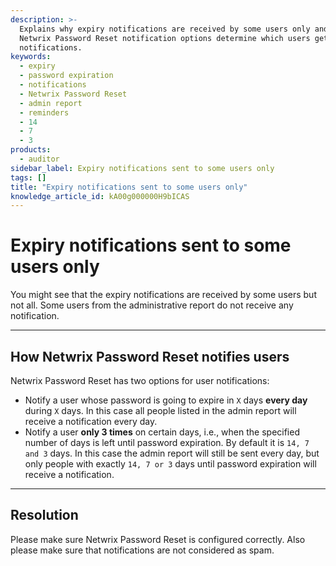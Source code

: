 ```yaml
---
description: >-
  Explains why expiry notifications are received by some users only and how
  Netwrix Password Reset notification options determine which users get
  notifications.
keywords:
  - expiry
  - password expiration
  - notifications
  - Netwrix Password Reset
  - admin report
  - reminders
  - 14
  - 7
  - 3
products:
  - auditor
sidebar_label: Expiry notifications sent to some users only
tags: []
title: "Expiry notifications sent to some users only"
knowledge_article_id: kA00g000000H9bICAS
---
```


# Expiry notifications sent to some users only

You might see that the expiry notifications are received by some users but not all. Some users from the administrative report do not receive any notification.

---

## How Netwrix Password Reset notifies users

Netwrix Password Reset has two options for user notifications:

- Notify a user whose password is going to expire in `X` days **every day** during `X` days. In this case all people listed in the admin report will receive a notification every day.
- Notify a user **only 3 times** on certain days, i.e., when the specified number of days is left until password expiration. By default it is `14, 7 and 3` days. In this case the admin report will still be sent every day, but only people with exactly `14, 7 or 3` days until password expiration will receive a notification.

---

## Resolution

Please make sure Netwrix Password Reset is configured correctly. Also please make sure that notifications are not considered as spam.
